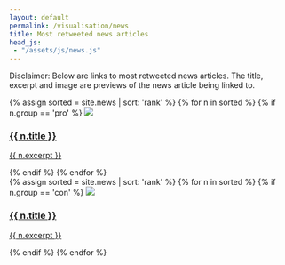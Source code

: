 ```yaml
---
layout: default
permalink: /visualisation/news
title: Most retweeted news articles
head_js:
 - "/assets/js/news.js"
---
```



Disclaimer: Below are links to most retweeted news articles. The title, excerpt and image are previews of the news article being linked to.

<div class="news-pro">
{% assign sorted = site.news | sort: 'rank' %}
{% for n in sorted %}
  {% if n.group == 'pro' %}
    <a class="col-1-of-3" href="{{ n.url }}" target="_blank">
    <img src="{{ n.image }}">
    <h3>{{ n.title }}</h3>
    <p>{{ n.excerpt }}</p>
    </a>
  {% endif %}
{% endfor %}
</div>

<div class="news-con">
{% assign sorted = site.news | sort: 'rank' %}
{% for n in sorted %}
  {% if n.group == 'con' %}
    <a class="col-1-of-3" href="{{ n.url }}" target="_blank">
    <img src="{{ n.image }}">
    <h3>{{ n.title }}</h3>
    <p>{{ n.excerpt }}</p>
    </a>
  {% endif %}
{% endfor %}
</div>
